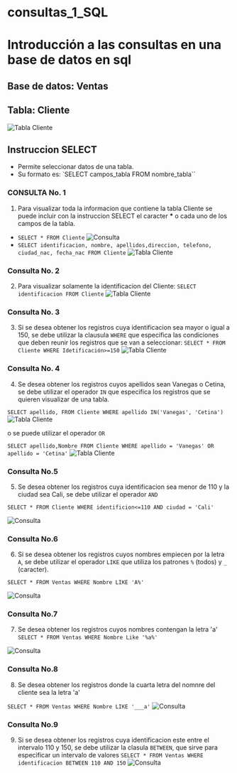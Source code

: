 # consultas_1_SQL
# Introducción a las consultas en una base de datos en sql

## Base de datos: Ventas
## Tabla: Cliente

![Tabla Cliente](./img/ejemplo1.png.png "Tabla Cliente")

## Instruccion SELECT
- Permite seleccionar datos de una tabla.
- Su formato es: `SELECT campos_tabla FROM nombre_tabla``

### CONSULTA No. 1
1. Para visualizar toda la informacion que contiene la tabla Cliente se puede incluir con la instruccion SELECT el caracter **\*** o cada uno de los campos de la tabla.

- `SELECT * FROM Cliente`
![Consulta](./img/cliente1_1.png "Tabla consulta1_2")
- `SELECT identificacion, nombre, apellidos,direccion, telefono, ciudad_nac, fecha_nac FROM Cliente`
![Tabla Cliente](consulta1_2.png "Tabla consulta 2")

### Consulta No. 2

2. Para visualizar solamente la identificacion del Cliente: `SELECT identificacion FROM Cliente`
![Tabla Cliente](./img/consulta2.png "Tabla consulta 2")

### Consulta No. 3

3. Si se desea obtener los registros cuya identificacion sea mayor o igual a 150, se debe utilizar la clausula `WHERE` que especifica las condiciones que deben reunir los registros que se van a seleccionar: `SELECT * FROM Cliente WHERE Idetificación>=150`
![Tabla Cliente](./img/consulta3.png "Tabla consulta 3")


### Consulta No. 4

4. Se desea obtener los registros cuyos apellidos sean Vanegas o Cetina, se debe utilizar el operador `IN` que especifica los registros que se quieren visualizar de una tabla.

`SELECT apellido, FROM Cliente WHERE apellido IN('Vanegas', 'Cetina')`
![Tabla Cliente](./img/consulta4_1.png "Tabla consulta 4_1")


o se puede utilizar el operador `OR`

`SELECT apellido,Nombre FROM Cliente WHERE apellido = 'Vanegas' OR apellido = 'Cetina'`
![Tabla Cliente](./img/consulta4.png "Tabla consulta 4_2")

### Consulta No.5

5. Se desea obtener los registros cuya identificacion sea menor de 110 y la ciudad sea Cali, se debe utilizar el operador `AND`

`SELECT * FROM Cliente WHERE identificion<=110 AND ciudad = 'Cali'`

![Consulta](./img/consulta5.png "consulta 5")


### Consulta No.6 

6. Si se desea obtener los registros cuyos nombres empiecen por la letra `A`, se debe utilizar el operador `LIKE` que utiliza los patrones `%` (todos) y `_` (caracter). 

`SELECT * FROM Ventas WHERE Nombre LIKE 'A%'`

![Consulta](./img/consulta6.png "consulta 6")

### Consulta No.7 
7. Se desea obtener los registros cuyos nombres contengan la letra 'a'
`SELECT * FROM Ventas WHERE Nombre Like '%a%'`

![Consulta](./img/consulta7.png "consulta 7")

### Consulta No.8
8. Se desea obtener los registros donde la cuarta letra del nomnre del cliente sea la letra 'a'

`SELECT * FROM Ventas WHERE Nombre LIKE '___a'`
![Consulta](./img/consulta8.png "consulta 8")

### Consulta No.9
9. Si se desea obtener los registros cuya identificacion este entre el intervalo 110 y 150, se debe utilizar la clasula `BETWEEN`, que sirve para especificar un intervalo de valores 
`SELECT * FROM Ventas WHERE identificacion BETWEEN 110 AND 150`
![Consulta](./img/consulta9.png "consulta 9")